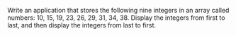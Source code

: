 Write an application that stores the following nine integers in an array called numbers: 10, 15, 19, 23, 26, 29, 31, 34, 38. Display the integers from first to last, and then display the integers from last to first.